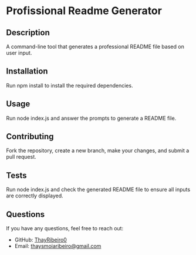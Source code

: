 # Profissional Readme Generator
  
  ## Description
  A command-line tool that generates a professional README file based on user input.
  
  ## Installation
  Run npm install to install the required dependencies.
  
  ## Usage
  Run node index.js and answer the prompts to generate a README file.
  
  ## Contributing
  Fork the repository, create a new branch, make your changes, and submit a pull request.
  
  ## Tests
  Run node index.js and check the generated README file to ensure all inputs are correctly displayed.
  
  ## Questions
  If you have any questions, feel free to reach out:
  
  - GitHub: [ThayRibeiro0](https://github.com/ThayRibeiro0)
  - Email: thaysmoiaribeiro@gmail.com
    